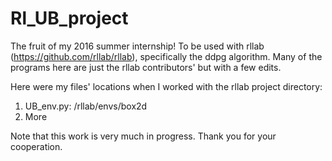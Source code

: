 # Rl_UB_project
The fruit of my 2016 summer internship! To be used with rllab (https://github.com/rllab/rllab), specifically the ddpg algorithm. Many of the programs here are just the rllab contributors' but with a few edits.
<p> Here were my files' locations when I worked with the rllab project directory:</p>
<ol>
  <li> UB_env.py: /rllab/envs/box2d
  <li> More
</ol>
<p> Note that this work is very much in progress. Thank you for your cooperation. </p>
